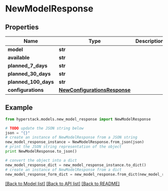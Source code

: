 # NewModelResponse


## Properties

Name | Type | Description | Notes
------------ | ------------- | ------------- | -------------
**model** | **str** |  | [optional] 
**available** | **str** |  | [optional] 
**planned_7_days** | **str** |  | [optional] 
**planned_30_days** | **str** |  | [optional] 
**planned_100_days** | **str** |  | [optional] 
**configurations** | [**NewConfigurationsResponse**](NewConfigurationsResponse.md) |  | [optional] 

## Example

```python
from hyperstack.models.new_model_response import NewModelResponse

# TODO update the JSON string below
json = "{}"
# create an instance of NewModelResponse from a JSON string
new_model_response_instance = NewModelResponse.from_json(json)
# print the JSON string representation of the object
print NewModelResponse.to_json()

# convert the object into a dict
new_model_response_dict = new_model_response_instance.to_dict()
# create an instance of NewModelResponse from a dict
new_model_response_form_dict = new_model_response.from_dict(new_model_response_dict)
```
[[Back to Model list]](../README.md#documentation-for-models) [[Back to API list]](../README.md#documentation-for-api-endpoints) [[Back to README]](../README.md)


